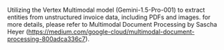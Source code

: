 Utilizing the Vertex Multimodal model (Gemini-1.5-Pro-001) to extract entities from unstructured invoice data, including PDFs and images. 
for more details, please refer to Multimodal Document Processing by Sascha Heyer (https://medium.com/google-cloud/multimodal-document-processing-800adca336c7).
